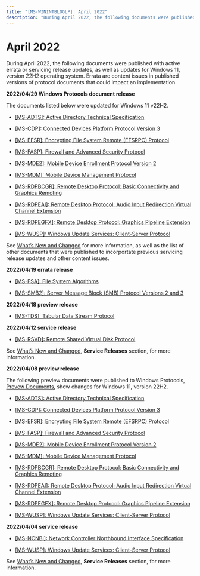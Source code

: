 ```yaml
---
title: "[MS-WININTBLOGLP]: April 2022"
description: "During April 2022, the following documents were published with active errata or servicing release updates, as well as updates for Windows 11,"
---
```


# April 2022

<p>During April 2022, the following documents were published
with active errata or servicing release updates, as well as updates for Windows
11, version 22H2 operating system. Errata are content issues in published
versions of protocol documents that could impact an implementation.</p>
<p><b>2022/04/29 Windows
Protocols document release </b></p>
<p>The documents listed below were updated for Windows 11 v22H2.</p>
<ul><li><p><span><span><span><span>  
</span></span></span></span><span><a href="https://docs.microsoft.com/en-us/openspecs/windows_protocols/ms-adts/d2435927-0999-4c62-8c6d-13ba31a52e1a">[MS-ADTS]:
Active Directory Technical Specification</a></span><span><span></span></span></p>
</li><li><p><span><span><span>  
</span></span></span><span><a href="https://docs.microsoft.com/en-us/openspecs/windows_protocols/ms-cdp/f5a15c56-ac3a-48f9-8c51-07b2eadbe9b4">[MS-CDP]:
Connected Devices Platform Protocol Version 3</a></span><b></b></p>
</li><li><p><span><span><span><span>  
</span></span></span></span><span><a href="https://docs.microsoft.com/en-us/openspecs/windows_protocols/ms-efsr/08796ba8-01c8-4872-9221-1000ec2eff31">[MS-EFSR]:
Encrypting File System Remote (EFSRPC) Protocol</a></span><span><span></span></span></p>
</li><li><p><span><span><span>  
</span></span></span><span><a href="https://docs.microsoft.com/en-us/openspecs/windows_protocols/ms-fasp/55e50895-2e1f-4479-b130-122f9dc0265f">[MS-FASP]:
Firewall and Advanced Security Protocol</a></span><b></b></p>
</li><li><p><span><span><span><span>  
</span></span></span></span><span><a href="https://docs.microsoft.com/en-us/openspecs/windows_protocols/ms-mde2/4d7eadd5-3951-4f1c-8159-c39e07cbe692">[MS-MDE2]:
Mobile Device Enrollment Protocol Version 2</a></span><span><span></span></span></p>
</li><li><p><span><span><span>  
</span></span></span><span><a href="https://docs.microsoft.com/en-us/openspecs/windows_protocols/ms-mdm/33769a92-ac31-47ef-ae7b-dc8501f7104f">[MS-MDM]:
Mobile Device Management Protocol</a></span><b></b></p>
</li><li><p><span><span><span><span>  
</span></span></span></span><span><a href="https://docs.microsoft.com/en-us/openspecs/windows_protocols/ms-rdpbcgr/5073f4ed-1e93-45e1-b039-6e30c385867c">[MS-RDPBCGR]:
Remote Desktop Protocol: Basic Connectivity and Graphics Remoting</a></span><span><span></span></span></p>
</li><li><p><span><span><span>  
</span></span></span><span><a href="https://docs.microsoft.com/en-us/openspecs/windows_protocols/ms-rdpeai/d04ffa42-5a0f-4f80-abb1-cc26f71c9452">[MS-RDPEAI]:
Remote Desktop Protocol: Audio Input Redirection Virtual Channel Extension</a></span><b></b></p>
</li><li><p><span><span><span><span>  
</span></span></span></span><span><a href="https://docs.microsoft.com/en-us/openspecs/windows_protocols/ms-rdpegfx/da5c75f9-cd99-450c-98c4-014a496942b0">[MS-RDPEGFX]:
Remote Desktop Protocol: Graphics Pipeline Extension</a></span><span><span></span></span></p>
</li><li><p><span><span><span>  
</span></span></span><span><a href="https://docs.microsoft.com/en-us/openspecs/windows_protocols/ms-wusp/b8a2ad1d-11c4-4b64-a2cc-12771fcb079b">[MS-WUSP]:
Windows Update Services: Client-Server Protocol</a></span><b></b></p>
</li></ul><p>See <span><a href="/openspecs/windows_protocols/MS-WINPROTLP/e168a474-7de2-421c-b460-91adf87692a3">What’s
New and Changed</a></span> for more information, as well as the list of other
documents that were published to incorportate previous servicing release
updates and other content issues. </p>
<p><b>2022/04/19 errata
release</b></p>
<ul><li><p><span><span><span><span>  
</span></span></span></span><span><a href="https://docs.microsoft.com/en-us/openspecs/windows_protocols/ms-winerrata/78a1a199-26c9-42e6-a3ac-4d3ee71dc69b">[MS-FSA]:
File System Algorithms</a></span><span><span></span></span></p>
</li><li><p><span><span><span>  
</span></span></span><span><a href="https://docs.microsoft.com/en-us/openspecs/windows_protocols/ms-winerrata/2cdafcfa-ce51-426a-9678-630a505a1a35">[MS-SMB2]:
Server Message Block (SMB) Protocol Versions 2 and 3</a></span><b></b></p>
</li></ul><p><b>2022/04/18 preview
release</b></p>
<ul><li><p><span><span><span>  
</span></span></span><span><a href="https://winprotocoldoc.blob.core.windows.net/productionwindowsarchives/MS-TDS/%5bMS-TDS%5d-220418-diff.pdf">[MS-TDS]:
Tabular Data Stream Protocol</a></span></p>
</li></ul><p><b>2022/04/12 service
release</b></p>
<ul><li><p><span><span><span><span>  
</span></span></span></span><span><a href="https://docs.microsoft.com/en-us/openspecs/windows_protocols/ms-winerrata/1902a699-2a3a-4694-b669-9ea87b3719bb">[MS-RSVD]:
Remote Shared Virtual Disk Protocol</a></span><span><span></span></span></p>
</li></ul><p>See <span><a href="/openspecs/windows_protocols/MS-WINPROTLP/e168a474-7de2-421c-b460-91adf87692a3">What’s
New and Changed</a></span>, <b>Service
Releases</b> section, for more information.<span><span></span></span></p>
<p><b>2022/04/08 preview
release</b></p>
<p>The following preview documents were published to Windows
Protocols, <span><a href="https://docs.microsoft.com/en-us/openspecs/windows_protocols/ms-winprotlp/8a9c667b-2825-46a8-8066-a80681233c33">Prevew
Documents</a></span>, show changes for Windows 11, version 22H2. </p>
<ul><li><p><span><span><span><span>  
</span></span></span></span><span><a href="https://winprotocoldoc.blob.core.windows.net/productionwindowsarchives/MS-ADTS/%5bMS-ADTS%5d-220408-diff.pdf">[MS-ADTS]:
Active Directory Technical Specification</a></span></p>
</li><li><p><span><span><span><span>  
</span></span></span></span><span><a href="https://winprotocoldoc.blob.core.windows.net/productionwindowsarchives/MS-CDP/%5bMS-CDP%5d-220408-diff.pdf">[MS-CDP]:
Connected Devices Platform Protocol Version 3</a></span></p>
</li><li><p><span><span><span><span>  
</span></span></span></span><span><a href="https://winprotocoldoc.blob.core.windows.net/productionwindowsarchives/MS-EFSR/%5bMS-EFSR%5d-220408-diff.pdf">[MS-EFSR]:
Encrypting File System Remote (EFSRPC) Protocol</a></span></p>
</li><li><p><span><span><span><span>  
</span></span></span></span><span><a href="https://winprotocoldoc.blob.core.windows.net/productionwindowsarchives/MS-FASP/%5bMS-FASP%5d-220408-diff.pdf">[MS-FASP]:
Firewall and Advanced Security Protocol</a></span></p>
</li><li><p><span><span><span><span>  
</span></span></span></span><span><a href="https://winprotocoldoc.blob.core.windows.net/productionwindowsarchives/MS-MDE2/%5bMS-MDE2%5d-220408-diff.pdf">[MS-MDE2]:
Mobile Device Enrollment Protocol Version 2</a></span></p>
</li><li><p><span><span><span><span>  
</span></span></span></span><span><a href="https://winprotocoldoc.blob.core.windows.net/productionwindowsarchives/MS-MDM/%5bMS-MDM%5d-220408-diff.pdf">[MS-MDM]:
Mobile Device Management Protocol</a></span></p>
</li><li><p><span><span><span><span>  
</span></span></span></span><span><a href="https://winprotocoldoc.blob.core.windows.net/productionwindowsarchives/MS-RDPBCGR/%5bMS-RDPBCGR%5d-220408-diff.pdf">[MS-RDPBCGR]:
Remote Desktop Protocol: Basic Connectivity and Graphics Remoting</a></span></p>
</li><li><p><span><span><span><span>  
</span></span></span></span><span><a href="https://winprotocoldoc.blob.core.windows.net/productionwindowsarchives/MS-RDPEAI/%5bMS-RDPEAI%5d-220408-diff.pdf">[MS-RDPEAI]:
Remote Desktop Protocol: Audio Input Redirection Virtual Channel Extension</a></span></p>
</li><li><p><span><span><span><span>  
</span></span></span></span><span><a href="https://winprotocoldoc.blob.core.windows.net/productionwindowsarchives/MS-RDPEGFX/%5bMS-RDPEGFX%5d-220408-diff.pdf">[MS-RDPEGFX]:
Remote Desktop Protocol: Graphics Pipeline Extension</a></span></p>
</li><li><p><span><span><span><span>  
</span></span></span></span><span><a href="https://winprotocoldoc.blob.core.windows.net/productionwindowsarchives/MS-WUSP/%5bMS-WUSP%5d-220408-diff.pdf">[MS-WUSP]:
Windows Update Services: Client-Server Protocol</a></span></p>
</li></ul><p><b>2022/04/04 service
release</b></p>
<ul><li><p><span><span><span><span>  
</span></span></span></span><span><a href="https://docs.microsoft.com/en-us/openspecs/windows_protocols/ms-winerrata/ccf63615-e275-42e4-bc9f-1518ba3662ca">[MS-NCNBI]:
Network Controller Northbound Interface Specification</a></span><span><span></span></span></p>
</li><li><p><span><span><span><span>  
</span></span></span></span><span><a href="https://docs.microsoft.com/en-us/openspecs/windows_protocols/ms-winerrata/7468bc26-8a0b-4f6d-8af1-99bd15a73064">[MS-WUSP]:
Windows Update Services: Client-Server Protocol</a></span><span><b><span></span></b></span></p>
</li></ul><p>See <span><a href="/openspecs/windows_protocols/MS-WINPROTLP/e168a474-7de2-421c-b460-91adf87692a3">What’s
New and Changed</a></span>, <b>Service
Releases</b> section, for more information. </p>

                